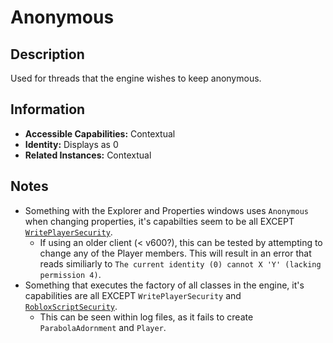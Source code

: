 # Anonymous

## Description
Used for threads that the engine wishes to keep anonymous.

## Information
- **Accessible Capabilities:** Contextual
- **Identity:** Displays as 0
- **Related Instances:** Contextual

## Notes
- Something with the Explorer and Properties windows uses `Anonymous` when changing properties, it's capabilties seem to be all EXCEPT [`WritePlayerSecurity`](../Capabilities/4%20-%20WritePlayerSecurity.md).
  - If using an older client (< v600?), this can be tested by attempting to change any of the Player members. This will result in an error that reads similiarly to `The current identity (0) cannot X 'Y' (lacking permission 4)`.
- Something that executes the factory of all classes in the engine, it's capabilities are all EXCEPT `WritePlayerSecurity` and [`RobloxScriptSecurity`](../Capabililities/5%20-%20RobloxScriptSecurity.md).
  - This can be seen within log files, as it fails to create `ParabolaAdornment` and `Player`.
